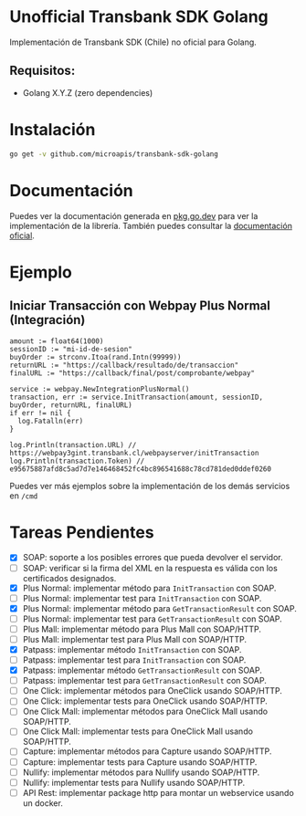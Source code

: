 # Unofficial Transbank SDK Golang

Implementación de Transbank SDK (Chile) no oficial para Golang.

## Requisitos:

- Golang X.Y.Z (zero dependencies)

# Instalación

```bash
go get -v github.com/microapis/transbank-sdk-golang
```

# Documentación

Puedes ver la documentación generada en [pkg.go.dev](https://pkg.go.dev/github.com/microapis/transbank-sdk-golang?tab=doc) para ver la implementación de la librería. También puedes consultar la [documentación oficial](https://www.transbankdevelopers.cl/documentacion/como_empezar).

# Ejemplo

## Iniciar Transacción con Webpay Plus Normal (Integración)

```golang
amount := float64(1000)
sessionID := "mi-id-de-sesion"
buyOrder := strconv.Itoa(rand.Intn(99999))
returnURL := "https://callback/resultado/de/transaccion"
finalURL := "https://callback/final/post/comprobante/webpay"

service := webpay.NewIntegrationPlusNormal()
transaction, err := service.InitTransaction(amount, sessionID, buyOrder, returnURL, finalURL)
if err != nil {
  log.Fatalln(err)
}

log.Println(transaction.URL) // https://webpay3gint.transbank.cl/webpayserver/initTransaction
log.Println(transaction.Token) // e95675887afd8c5ad7d7e146468452fc4bc896541688c78cd781ded0ddef0260
```

Puedes ver más ejemplos sobre la implementación de los demás servicios en `/cmd`

# Tareas Pendientes

- [x] SOAP: soporte a los posibles errores que pueda devolver el servidor.
- [ ] SOAP: verificar si la firma del XML en la respuesta es válida con los certificados designados.
- [x] Plus Normal: implementar método para `InitTransaction` con SOAP.
- [ ] Plus Normal: implementar test para `InitTransaction` con SOAP.
- [x] Plus Normal: implementar método para `GetTransactionResult` con SOAP.
- [ ] Plus Normal: implementar test para `GetTransactionResult` con SOAP.
- [ ] Plus Mall: implementar método para Plus Mall con SOAP/HTTP.
- [ ] Plus Mall: implementar test para Plus Mall con SOAP/HTTP.
- [x] Patpass: implementar método `InitTransaction` con SOAP.
- [ ] Patpass: implementar test para `InitTransaction` con SOAP.
- [x] Patpass: implementar método `GetTransactionResult` con SOAP.
- [ ] Patpass: implementar test para `GetTransactionResult` con SOAP.
- [ ] One Click: implementar métodos para OneClick usando SOAP/HTTP.
- [ ] One Click: implementar tests para OneClick usando SOAP/HTTP.
- [ ] One Click Mall: implementar métodos para OneClick Mall usando SOAP/HTTP.
- [ ] One Click Mall: implementar tests para OneClick Mall usando SOAP/HTTP.
- [ ] Capture: implementar métodos para Capture usando SOAP/HTTP.
- [ ] Capture: implementar tests para Capture usando SOAP/HTTP.
- [ ] Nullify: implementar métodos para Nullify usando SOAP/HTTP.
- [ ] Nullify: implementar tests para Nullify usando SOAP/HTTP.
- [ ] API Rest: implementar package http para montar un webservice usando un docker.
